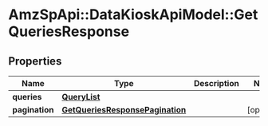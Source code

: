 # AmzSpApi::DataKioskApiModel::GetQueriesResponse

## Properties
Name | Type | Description | Notes
------------ | ------------- | ------------- | -------------
**queries** | [**QueryList**](QueryList.md) |  | 
**pagination** | [**GetQueriesResponsePagination**](GetQueriesResponsePagination.md) |  | [optional] 

